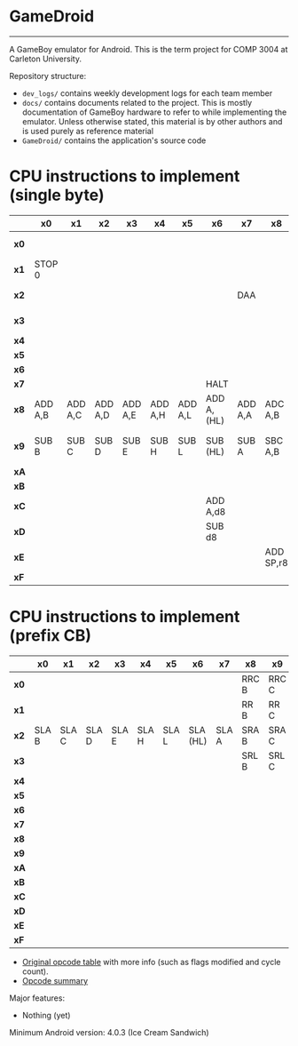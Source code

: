 # GameDroid
---

A GameBoy emulator for Android. This is the term project for COMP 3004 at Carleton University.

Repository structure:
* `dev_logs/` contains weekly development logs for each team member
* `docs/` contains documents related to the project. This is mostly documentation of GameBoy hardware to refer to while implementing the emulator. Unless otherwise stated, this material is by other authors and is used purely as reference material
* `GameDroid/` contains the application's source code

# CPU instructions to implement (single byte)

|      | x0       | x1      | x2       | x3      | x4        | x5      | x6       | x7      | x8        | x9      | xA       | xB      | xC       | xD     | xE       | xF    |
|------|----------|---------|----------|---------|-----------|---------|----------|---------|-----------|---------|----------|---------|----------|--------|----------|-------|
|**x0**|          |         |          |         |           |         |          |         |           |ADD HL,BC|          |         |          |        |          |RRCA   |
|**x1**|STOP 0    |         |          |         |           |         |          |         |           |ADD HL,DE|          |         |          |        |          |RRA    |
|**x2**|          |         |          |         |           |         |          |DAA      |           |ADD HL,HL|          |         |          |        |          |CPL    |
|**x3**|          |         |          |         |           |         |          |         |           |ADD HL,SP|          |         |          |        |          |       |
|**x4**|          |         |          |         |           |         |          |         |           |         |          |         |          |        |          |       |
|**x5**|          |         |          |         |           |         |          |         |           |         |          |         |          |        |          |       |
|**x6**|          |         |          |         |           |         |          |         |           |         |          |         |          |        |          |       |
|**x7**|          |         |          |         |           |         |HALT      |         |           |         |          |         |          |        |          |       |
|**x8**|ADD A,B   |ADD A,C  |ADD A,D   |ADD A,E  |ADD A,H    |ADD A,L  |ADD A,(HL)|ADD A,A  |ADC A,B    |ADC A,C  |ADC A,D   |ADC A,E  |ADC A,H   |ADC A,L |ADC A,(HL)|ADC A,A|
|**x9**|SUB B     |SUB C    |SUB D     |SUB E    |SUB H      |SUB L    |SUB (HL)  |SUB A    |SBC A,B    |SBC A,C  |SBC A,D   |SBC A,E  |SBC A,H   |SBC A,L |SBC A,(HL)|SBC A,A|
|**xA**|          |         |          |         |           |         |          |         |           |         |          |         |          |        |          |       |
|**xB**|          |         |          |         |           |         |          |         |           |         |          |         |          |        |          |       |
|**xC**|          |         |          |         |           |         |ADD A,d8  |         |           |         |          |         |          |        |ADC A,d8  |       |
|**xD**|          |         |          |         |           |         |SUB d8    |         |           |         |          |         |          |        |SBC A,d8  |       |
|**xE**|          |         |          |         |           |         |          |         |ADD SP,r8  |         |          |         |          |        |          |       |
|**xF**|          |         |          |         |           |         |          |         |           |         |          |         |          |        |          |       |


# CPU instructions to implement (prefix CB)

|      | x0       | x1      | x2       | x3      | x4        | x5      | x6       | x7      | x8        | x9      | xA       | xB      | xC       | xD     | xE       | xF    |
|------|----------|---------|----------|---------|-----------|---------|----------|---------|-----------|---------|----------|---------|----------|--------|----------|-------|
|**x0**|          |         |          |         |           |         |          |         |RRC B      |RRC C    |RRC D     |RRC E    |RRC H     |RRC L   |RRC (HL)  |RRC A  |
|**x1**|          |         |          |         |           |         |          |         |RR B       |RR C     |RR D      |RR E     |RR H      |RR L    |RR (HL)   |RR A   |
|**x2**|SLA B     |SLA C    |SLA D     |SLA E    |SLA H      |SLA L    |SLA (HL)  |SLA A    |SRA B      |SRA C    |SRA D     |SRA E    |SRA H     |SRA L   |SRA (HL)  |SRA A  |
|**x3**|          |         |          |         |           |         |          |         |SRL B      |SRL C    |SRL D     |SRL E    |SRL H     |SRL L   |SRL (HL)  |SRL A  |
|**x4**|          |         |          |         |           |         |          |         |           |         |          |         |          |        |          |       |
|**x5**|          |         |          |         |           |         |          |         |           |         |          |         |          |        |          |       |
|**x6**|          |         |          |         |           |         |          |         |           |         |          |         |          |        |          |       |
|**x7**|          |         |          |         |           |         |          |         |           |         |          |         |          |        |          |       |
|**x8**|          |         |          |         |           |         |          |         |           |         |          |         |          |        |          |       |
|**x9**|          |         |          |         |           |         |          |         |           |         |          |         |          |        |          |       |
|**xA**|          |         |          |         |           |         |          |         |           |         |          |         |          |        |          |       |
|**xB**|          |         |          |         |           |         |          |         |           |         |          |         |          |        |          |       |
|**xC**|          |         |          |         |           |         |          |         |           |         |          |         |          |        |          |       |
|**xD**|          |         |          |         |           |         |          |         |           |         |          |         |          |        |          |       |
|**xE**|          |         |          |         |           |         |          |         |           |         |          |         |          |        |          |       |
|**xF**|          |         |          |         |           |         |          |         |           |         |          |         |          |        |          |       |


* [Original opcode table](http://pastraiser.com/cpu/gameboy/gameboy_opcodes.html) with more info (such as flags modified and cycle count).
* [Opcode summary](http://gameboy.mongenel.com/dmg/opcodes.html)

Major features:
* Nothing (yet)


Minimum Android version: 4.0.3 (Ice Cream Sandwich)
